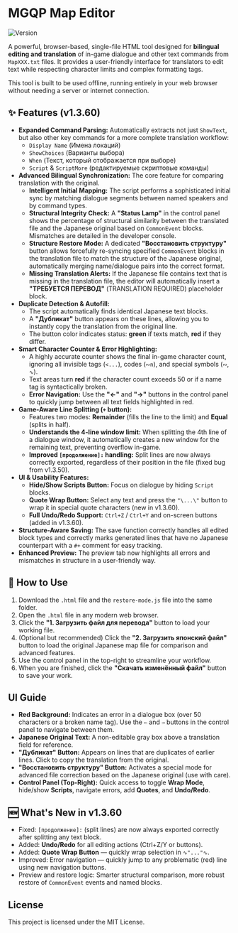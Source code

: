 # MGQP Map Editor
![Version](https://img.shields.io/badge/version-1.3.60-blue)

A powerful, browser-based, single-file HTML tool designed for **bilingual editing and translation** of in-game dialogue and other text commands from `MapXXX.txt` files. It provides a user-friendly interface for translators to edit text while respecting character limits and complex formatting tags.

This tool is built to be used offline, running entirely in your web browser without needing a server or internet connection.

## ✨ Features (v1.3.60)

-   **Expanded Command Parsing:** Automatically extracts not just `ShowText`, but also other key commands for a more complete translation workflow:
    -   `Display Name` (Имена локаций)
    -   `ShowChoices` (Варианты выбора)
    -   `When` (Текст, который отображается при выборе)
    -   `Script` & `ScriptMore` (редактируемые скриптовые команды)
-   **Advanced Bilingual Synchronization:** The core feature for comparing translation with the original.
    -   **Intelligent Initial Mapping:** The script performs a sophisticated initial sync by matching dialogue segments between named speakers and by command types.
    -   **Structural Integrity Check:** A **"Status Lamp"** in the control panel shows the percentage of structural similarity between the translated file and the Japanese original based on `CommonEvent` blocks. Mismatches are detailed in the developer console.
    -   **Structure Restore Mode:** A dedicated **"Восстановить структуру"** button allows forcefully re-syncing specified `CommonEvent` blocks in the translation file to match the structure of the Japanese original, automatically merging name/dialogue pairs into the correct format.
    -   **Missing Translation Alerts:** If the Japanese file contains text that is missing in the translation file, the editor will automatically insert a **"ТРЕБУЕТСЯ ПЕРЕВОД"** (TRANSLATION REQUIRED) placeholder block.
-   **Duplicate Detection & Autofill:**
    -   The script automatically finds identical Japanese text blocks.
    -   A **"Дубликат"** button appears on these lines, allowing you to instantly copy the translation from the original line.
    -   The button color indicates status: **green** if texts match, **red** if they differ.
-   **Smart Character Counter & Error Highlighting:**
    -   A highly accurate counter shows the final in-game character count, ignoring all invisible tags (`<...`), codes (`∾n`), and special symbols (`∾`, `∿`).
    -   Text areas turn **red** if the character count exceeds 50 or if a name tag is syntactically broken.
    -   **Error Navigation:** Use the **"←"** and **"→"** buttons in the control panel to quickly jump between all text fields highlighted in red.
-   **Game-Aware Line Splitting (`+` button):**
    -   Features two modes: **Remainder** (fills the line to the limit) and **Equal** (splits in half).
    -   **Understands the 4-line window limit:** When splitting the 4th line of a dialogue window, it automatically creates a new window for the remaining text, preventing overflow in-game.
    -   **Improved `[продолжение]:` handling:** Split lines are now always correctly exported, regardless of their position in the file (fixed bug from v1.3.50).
-   **UI & Usability Features:**
    -   **Hide/Show Scripts Button:** Focus on dialogue by hiding `Script` blocks.
    -   **Quote Wrap Button:** Select any text and press the `"\...\"` button to wrap it in special quote characters (new in v1.3.60).
    -   **Full Undo/Redo Support:** `Ctrl+Z` / `Ctrl+Y` and on-screen buttons (added in v1.3.60).
-   **Structure-Aware Saving:** The save function correctly handles all edited block types and correctly marks generated lines that have no Japanese counterpart with a `#+` comment for easy tracking.
-   **Enhanced Preview:** The preview tab now highlights all errors and mismatches in structure in a user-friendly way.

## 🚀 How to Use

1.  Download the `.html` file and the `restore-mode.js` file into the same folder.
2.  Open the `.html` file in any modern web browser.
3.  Click the **"1. Загрузить файл для перевода"** button to load your working file.
4.  (Optional but recommended) Click the **"2. Загрузить японский файл"** button to load the original Japanese map file for comparison and advanced features.
5.  Use the control panel in the top-right to streamline your workflow.
6.  When you are finished, click the **"Скачать изменённый файл"** button to save your work.

## UI Guide

-   **Red Background:** Indicates an error in a dialogue box (over 50 characters or a broken name tag). Use the `←` and `→` buttons in the control panel to navigate between them.
-   **Japanese Original Text:** A non-editable gray box above a translation field for reference.
-   **"Дубликат" Button:** Appears on lines that are duplicates of earlier lines. Click to copy the translation from the original.
-   **"Восстановить структуру" Button:** Activates a special mode for advanced file correction based on the Japanese original (use with care).
-   **Control Panel (Top-Right):** Quick access to toggle **Wrap Mode**, hide/show **Scripts**, navigate errors, add **Quotes**, and **Undo/Redo**.

## 🆕 What's New in v1.3.60

- Fixed: `[продолжение]:` (split lines) are now always exported correctly after splitting any text block.
- Added: **Undo/Redo** for all editing actions (Ctrl+Z/Y or buttons).
- Added: **Quote Wrap Button** — quickly wrap selection in `∿"..."∿`.
- Improved: Error navigation — quickly jump to any problematic (red) line using new navigation buttons.
- Preview and restore logic: Smarter structural comparison, more robust restore of `CommonEvent` events and named blocks.

## License

This project is licensed under the MIT License.
